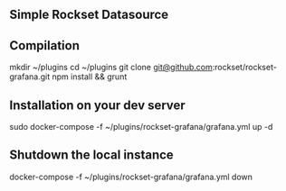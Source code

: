 ## Simple Rockset Datasource

## Compilation

mkdir ~/plugins
cd ~/plugins
git clone git@github.com:rockset/rockset-grafana.git
npm install && grunt

## Installation on your dev server
sudo docker-compose -f ~/plugins/rockset-grafana/grafana.yml up -d

## Shutdown the local instance
docker-compose -f ~/plugins/rockset-grafana/grafana.yml down
